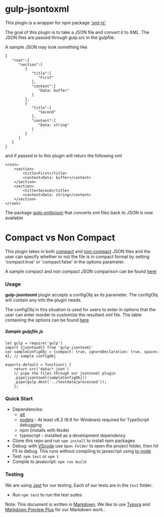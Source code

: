 # gulp-jsontoxml #
This plugin is a wrapper for npm package ['xml-js'](https://www.npmjs.com/package/xml-js)

The goal of this plugin is to take a JSON file and convert it to XML. The JSON files are passed through gulp.src in the gulpfile.

A sample JSON may look something like
```
{  
   "root":{  
      "section":[  
         {  
            "title":[  
               "First"
            ],
            "content":[  
               "Data: buffer"
            ]
         },
         {  
            "title":[  
               "Second"
            ],
            "content":[  
               "Data: string"
            ]
         }
      ]
   }
}
```

and if passed in to this plugin will return the following xml
```
<root>
    <section>
        <title>First</title>
        <content>Data: buffer</content>
    </section>
    <section>
        <title>Second</title>
        <content>Data: string</content>
    </section>
</root>
```
The package [gulp-xmltojson](https://github.com/gulpetl/gulp-xmltojson) that converts xml files back to JSON is now available
# Compact vs Non Compact #
This plugin takes in both [compact](https://github.com/nashwaan/xml-js#compact-vs-non-compact) and [non-compact](https://github.com/nashwaan/xml-js#compact-vs-non-compact) JSON files and the user can specify whether or not the file is in compact format by setting 'compact:true' or 'compact:false' in the options parameter. 

A sample compact and non compact JSON comparison can be found [here](https://github.com/nashwaan/xml-js#compact-vs-non-compact)



### Usage
**gulp-jsontoxml** plugin accepts a configObj as its parameter. The configObj will contain any info the plugin needs.


The configObj in this situation is used for users to enter in options that the user can enter inorder to customize the resultant xml file. The table containing the options can be found [here](https://github.com/nashwaan/xml-js#options-for-converting-js-object--json--xml)


##### Sample gulpfile.js
```
let gulp = require('gulp')
import {jsontoxml} from 'gulp-jsontoxml'
var sampleConfigObj = {compact: true, ignoreDeclaration: true, spaces: 4}; // sample configObj

exports.default = function() {
    return src('data/*.json')
    // pipe the files through our jsontoxml plugin
    .pipe(jsontoxml(sampleConfigObj))
    .pipe(gulp.dest('../testdata/processed'));
    };
```
### Quick Start
* Dependencies: 
    * [git](https://git-scm.com/downloads)
    * [nodejs](https://nodejs.org/en/download/releases/) - At least v6.3 (6.9 for Windows) required for TypeScript debugging
    * npm (installs with Node)
    * typescript - installed as a development dependency
* Clone this repo and run `npm install` to install npm packages
* Debug: with [VScode](https://code.visualstudio.com/download) use `Open Folder` to open the project folder, then hit F5 to debug. This runs without compiling to javascript using [ts-node](https://www.npmjs.com/package/ts-node)
* Test: `npm test` or `npm t`
* Compile to javascript: `npm run build`

### Testing

We are using [Jest](https://facebook.github.io/jest/docs/en/getting-started.html) for our testing. Each of our tests are in the `test` folder.

- Run `npm test` to run the test suites



Note: This document is written in [Markdown](https://daringfireball.net/projects/markdown/). We like to use [Typora](https://typora.io/) and [Markdown Preview Plus](https://chrome.google.com/webstore/detail/markdown-preview-plus/febilkbfcbhebfnokafefeacimjdckgl?hl=en-US) for our Markdown work..
